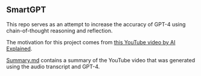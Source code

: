 ## SmartGPT

This repo serves as an attempt to increase the accuracy of GPT-4 using chain-of-thought reasoning and reflection.

The motivation for this project comes from [this YouTube video by AI Explained](https://www.youtube.com/watch?v=wVzuvf9D9BU).

[Summary.md](Summary.md) contains a summary of the YouTube video that was generated using the audio transcript and GPT-4.

